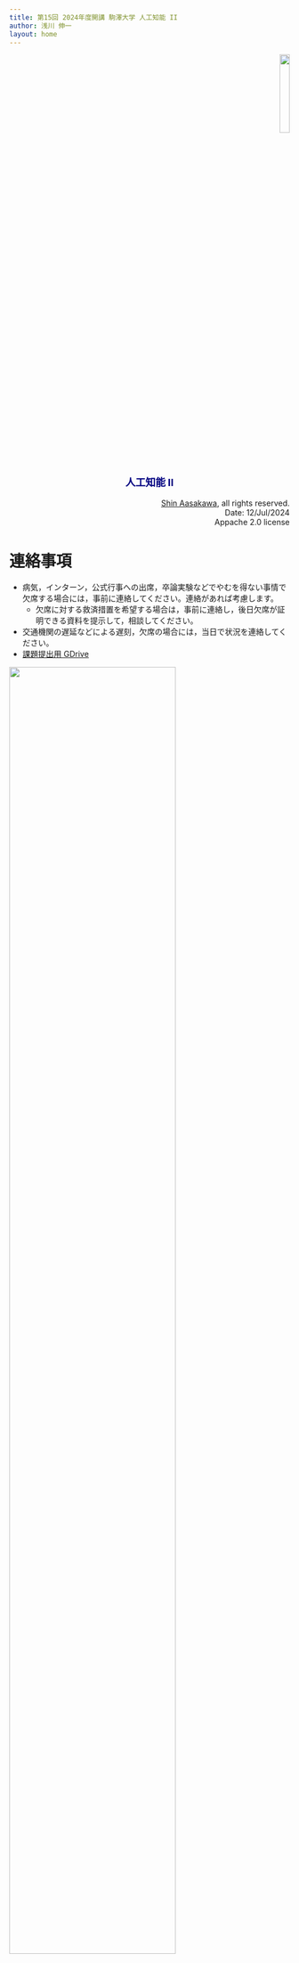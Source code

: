 ```yaml
---
title: 第15回 2024年度開講 駒澤大学 人工知能 II
author: 浅川 伸一
layout: home
---
```

<link href="/css/asamarkdown.css" rel="stylesheet">

<div style="text-align:right">
<img src="/2024assets/qrcode_2024_0920.png" style="width:19%">
</div>


$$
\newcommand{\mb}[1]{\mathbf{#1}}
\newcommand{\Brc}[1]{\left(#1\right)}
\newcommand{\Rank}{\text{rank}\;}
\newcommand{\Hat}[1]{\widehat{#1}}
\newcommand{\Prj}[1]{\mb{#1}\Brc{\mb{#1}^{\top}\mb{#1}}^{-1}\mb{#1}^{\top}}
\newcommand{\RegP}[2]{\Brc{\mb{#1}^{\top}\mb{#1}}^{-1}\mb{#1}^{\top}\mb{#2}}
\newcommand{\NSQ}[1]{\left|\mb{#1}\right|^2}
\newcommand{\Norm}[1]{\left|#1\right|}
\newcommand{\IP}[2]{\left({#1}\cdot{#2}\right)}
\newcommand{\Bar}[1]{\overline{\;#1\;}}
\newcommand{\of}[1]{\left(#1\right)}
$$

<div align="center">
<font size="+1" color="navy"><strong>人工知能 II</strong></font><br/><br/>
</div>

<div align='right'>
<a href="mailto:educ0233@komazawa-u.ac.jp">Shin Aasakawa</a>, all rights reserved.<br>
Date: 12/Jul/2024<br/>
Appache 2.0 license<br/>
</div>

# 連絡事項

* 病気，インターン，公式行事への出席，卒論実験などでやむを得ない事情で欠席する場合には，事前に連絡してください。連絡があれば考慮します。
  * 欠席に対する救済措置を希望する場合は，事前に連絡し，後日欠席が証明できる資料を提示して，相談してください。
* 交通機関の遅延などによる遅刻，欠席の場合には，当日で状況を連絡してください。
* [課題提出用 GDrive](https://drive.google.com/drive/folders/1raA3F2KUOiOKWO1XxeKgnrVysJKLhXoS?usp=drive_link)

<div class="figcenter">
<img src="/2024assets/2024Novel_Research_Ideas_fig1_2_.svg" style="width:77%">
<div class="figcaption" style="width:66%">

研究のアイデア出し。LLM によるアイデアと専門家のアイデアを自然言語処理分野の 7 つの話題について比較。
条件１は人間の専門家，条件２は LLM によるアイデア，条件３は LLM のアイデア出しを人間の専門家がランク付け。
結果を専門家が評価５項目に渡って評価した結果。赤アスタリスクは統計的に有意であることを示す。
下図縦軸は評定値 10 点満点。
[Chenglei Si+2024](https://arXiv.org/2409.04109)
</div></div>

<br/><br/><br/>

<div class="figcenter">
<img src="/2024assets/2022Wei_fig11.svg" style="width:77%">
<div class="figcaption">

課題毎のモデルの性能。
図の縦軸は精度。
横軸は，モデルの持つパラメータ数。M は 100 万，B は１億，B は 1000 億。
パラメータが多いと大規模言語モデルと呼ばれる。モデルの持つパラメータが多くなると，突然，性能が向上する点が存在する。
大規模言語モデル (LLM) の知能創発。[Wei+2022](https://arXiv.org/2206.07682/) Fig.11
</div></div>

<br/><br/><br/>

<div class="figcenter">
<img src="/2024assets/2024Superintelligence_fig1.jpg" style="width:77%">
<div class="figcaption" style="width:66%">

知能爆発のシナリオ。[SITUATIONAL AWARENESS](https://situational-awareness.ai/from-agi-to-superintelligence/) <br/>
自動化された AI 研究は，アルゴリズムの進歩を加速させ，1 年で 5OOM 以上の計算能力を向上させることができる。
知能爆発的時，AI システムは人間よりもはるかに賢いものになっているかも知れない。
<!-- Automated AI research could accelerate algorithmic progress, leading to 5+ OOMs of effective compute gains ina year.
The AI systems we’d have by the end of an intelligence explosion would be vastly smarter than humans. -->
</div></div>

# 復習

<img src="/assets/1986pdp_chap8_Fig1.svg" style="width:39%">

1. [ディープラーニング概説, 2015, LeCun, Bengio, Hinton, Nature](https://komazawa-deep-learning.github.io/2021/2015LeCun_Bengio_Hinton_NatureDeepReview.pdf){:target="_blank"}
1. [ゴール駆動型深層学習モデルを用いた感覚皮質の理解 Yamins(2016) Nature](https://project-ccap.github.io/2016YaminsDiCarlo_Using_goal-driven_deep_learning_models_to_understand_sensory_cortex.pdf){:target="_blank"}
1. [ディープラーニングレビュー Storrs ら, 2019, Neural Network Models and Deep Learning, 2019](https://komazawa-deep-learning.github.io/2021/2019Storrs_Golan_Kriegeskorte_Neural_network_models_and_deep_learning.pdf){:target="_blank"}
1. [深層学習と脳の情報処理レビュー Kriegestorte, 2015, Deep Neural Networks: A New Framework for Modeling Biological Vision and Brain Information Processing](2015Kriegeskorte_Deep_Neural_Networks-A_New_Framework_for_Modeling_Biological_Vision_and_Brain_Information_Processing.pdf){:target="_blank"}
1. [生物の視覚と脳の情報処理をモデル化する新しい枠組み Kriegeskorte, Deep Neural Networks: A New Framework for Modeling Biological Vision and Brain Information Processing, 2015](https://project-ccap.github.io/2015Kriegeskorte_Deep_Neural_Networks-A_New_Framework_for_Modeling_Biological_Vision_and_Brain_Information_Processing.pdf){:target="_blank"}
1. [計算論的認知神経科学 Kriegeskorte and Douglas, 2018, Cognitive computational neuroscience](https://project-ccap.github.io/2018Kriegeskorte_Douglas_Cognitive_Computational_Neuroscience.pdf){:target="_blank"}
1. [視覚系の畳み込みニューラルネットワークモデル，過去現在未来 Lindsay, 2020, Convolutional Neural Networks as a Model of the Visual System: Past, Present, and Future](https://project-ccap.github.io/2020Lindsay_Convolutional_Neural_Networks_as_a_Model_of_the_Visual_System_Past_Present_and_Future.pdf){:target="_blank"}

### 神経細胞 (neuron)

脳は莫大な数($10^{10}$ 個以上ともいわれる)の神経単位(ニューロン neuron)から成り立っている。
このニューロンが脳の情報処理における基本単位である。
複数のニューロンが結合してニューラルネットワークが形成されている。

個々のニューロンは、単純な処理しか行なわないが、脳はこのニューロンが相互に結合された並列処理システムであると捕えることができる。

<!-- The human brain consists of a large number (more than a billion) of neural cells that process informations.
Each cell works like a simple processor and only the massive interaction between all cells and their parallel processing makes the brain's abilities possible.

Below you see a sketch of such a neural cell, called a neuron: -->

神経回路網を構成しているのはこのニューロン (神経細胞) であり，ニューロンは，細胞体，樹状突起，軸索，とよばれる部分からなる。
樹状突起はアンテナ(入力)，軸索は送電線 (出力) と考えれば分かりやすい。

ニューロンの内部と外部とでは $Na^+$ , $K^+$ イオンなどの働きにより電位差がある。
通常，内部電位は外部よりも低い。
外部を 0 としたときの内部の電位を膜電位という。
入力信号が無いときの膜電位を静止膜電位という (約 $-70 mV$ ぐらいである)。

情報は樹状突起から電気信号の形でニューロンに伝達され，すべての樹状突起からの電気信号が加え合わされる。
樹状突起からやってくる外部電気信号の影響で膜電位が一定の値 (しきい値 約 $-55mV$) を越えると約 1 msec の間膜電位が急激に高くなる。
このことをニューロンが興奮した(あるいは発火した)という。
ニューロンの興奮は、軸索をとおって別のニューロンに伝達される。

この電気信号が一定の値を超えると(しきい値)そのニューロンが発火する。

ニューロンは膜電位が $-55mV$ より高くなれば興奮し，そうでなければ興奮しない。
この意味で $-55mV$ 付近を閾値という。
また，一旦興奮したニューロンはしばらくは興奮することができない。
これを不応期という。

<!--% 電位変化に現われる興奮(パルス)，不応期などの概念を図\ref{GENESIS-Neuron} によって確認されたい。-->
<img src="/2024assets/hh.svg">

ニューロンの興奮(1 msec だけなのでパルス pulse と呼ぶことがある)は軸索をとおって他のニューロンに伝達される。
軸索を通る興奮の伝達速度は 100 m/s くらいである。
たとえば，文字を見て音声を発声するまでの応答時間は，たかだか，1 秒程度で、ニューロンの応答時間を 10 数ミリ秒とすると多めに見積もっても 100 程度のニューロンしか通過していないことになる。
このことは「100 step のプログラムの制約」と呼ばれる。

### 神経細胞の結合様式

ニューロンからニューロンへ情報が伝達される部分をシナプス (synapse) と呼ぶ。
シナプスに興奮が到達するたびに送り手側 (シナプス前ニューロン) のニューロンからある種の化学物質が放出される。
この化学物質は受け手側 (シナプス後ニューロン) の膜電位をわずかに変化させる。

化学物質の種類によって，膜電位を高めるように作用する場合 (興奮性のシナプス結合) と逆に低めるように作用する場合 (抑制性のシナプス結合) とがある。
この他のシナプス結合としては，別の興奮性のシナプス結合の伝達効率を抑制するように働くシナプス結合 (シナプス前抑制) が存在することが知られている。
多くの研究者の努力にもかかわらず，今のところシナプス結合の種類はこの 3 種類しか発見されていない。
我々は上記 3 種類のシナプスだけを考えればよさそうである。

送り手のシナプスの興奮が興奮的に働くか抑制的に働くかは，送り手の側の細胞の種類によって異なることが知られている (Dale の法則)。

一つのニューロンには多いもので数万個のシナプス結合が存在する。
多数の軸索にシナプス結合を通して興奮(あるいは抑制)が伝えられると細胞体を伝わる途中で重なり合う。
すべての膜電位の変化の総和によってニューロンの膜電位の変化が決定される。
すべてのシナプス結合の和のことを空間加算という。
あるシナプスによって膜電位が変化し，その変化が減衰する前に次の興奮が伝達されれば，まだ残っている直前の電位変化に加え合わされて膜電位の変化が起きる。
このことを時間加算という。

シナプスに興奮が到達すると 0.3 msec 程度の時間遅れの後シナプス結合部の膜電位がわずかに変化する。
１つのシナプスが生成する膜電位の変化は 0.1 mV から 30 mV ぐらいのものまで様々なシナプス結合が存在する。

樹状突起を介したニューロン間の結合の強さは，しばしば変化することが知られている。
これを学習という。

### ヘッブの学習則 Hebbian rule

細胞 A の軸索が細胞 B を興奮させるのに十分なほど近くにあるか，繰り返し，あるいは一貫して細胞 B の発火に関与している場合，細胞 B を発火させる細胞の一つとしての A の効率が高まるように，細胞の一方または両方に何らかの成長や代謝の変化が起こる。<!-- When an axon of cell A is near enough to excite cell B or repeatedly or consistently takes part in firing it, some growth or metabolic change takes place in one or both cells such that A’s efficiency, as one of the cells firing B, is increased. -->


# AI の歴史

1. 第一次 AI ブーム 1950-
2. 第二次 AI ブーム 1980-
3. 第三次 AI ブーム 2010-


* [前期第三回資料](https://komazawa-deep-learning.github.io/2024ai/2024ai_lect03/){:target="_blank"}

#### 1950年代:
- ウォーレン・マッカロックとワイルダー・ピッツによる **形式ニューロン** の提案(サイバネティクスの創始者ノーバート・ウィーナーの集めた研究者集団)

<center>
<img src='/assets//mcculloch.jpg' style="width:38%">
<img src='/assets//pitts.jpg' style='width:50%'><br>
<!-- <img src='https://komazawa-deep-learning.github.io/assets//mcculloch.jpg' style="width:38%">
<img src='https://komazawa-deep-learning.github.io/assets//pitts.jpg' style='width:50%'><br> -->
ウォーレン・マッカロック と ワイルダー・ピッツ<br>
<!--img src='../assets/mcculloch.jpg' style="width:19%">
<img src='../assets/pitts.jpg' style='width:25%'><br>-->
</center>

形式ニューロンは，シナプス結合荷重ベクトルと出力を決定するための伝達関数とで構成される(次式)

$$
y_{i}=\phi\left(\sum_jw_{ij}x_j\right),\tag{eq:formal_neuron}
$$

ここで $y_{i}$ は $i$ 番目のニューロンの出力，$x_{j}$ は $j$ 番目のニューロンの出力，$w_{ij}$ はニューロン $i$ と $j$ との間の **シナプス結合荷重**。
$\phi$ は活性化関数。

<center>
<img src='/assets/Formal_r.svg' style="width:84%"><br/>
<!-- <img src='https://komazawa-deep-learning.github.io/assets//Formal_r.svg' style="width:84%"><br> -->
形式ニューロン
</center>

---

#### ローゼンブラット Rosenblatt のパーセプトロン

<center>
<img src='/assets/rosenblatt.jpg' style="width:49%"><br/>
<!-- <img src='https://komazawa-deep-learning.github.io/assets//rosenblatt.jpg' style="width:49%"><br> -->
フランク・ローゼンブラット
</center>

<!--
$$ \mathbf{w}\leftarrow\mathbf{w}+\left(y-\hat{y}\right)\mathbf{x} $$
-->

<center>
<img src='/assets/perceptron.png' style="width:74%"><br/>
<!-- <img src='https://komazawa-deep-learning.github.io/assets//perceptron.png' style="width:74%"></br> -->
パーセプトロンの模式図 ミンスキーとパパート「パーセプトロン」より
</center>

<center>
<img src='/assets/Neuron_Hand-tuned.png' style="width:69%"><br/>
<!-- <img src='https://komazawa-deep-learning.github.io/assets//Neuron_Hand-tuned.png' style="width:69%"></br>
 -->
ニューロンの模式図 wikipedia より
</center>

<!--
##  人工ニューロン

<center>
<img src='../assets/neuron.png' style="width:49%"><br>

<img src='../assets/neuron_model.jpeg' style="width:49%"<br>
</center>
-->
